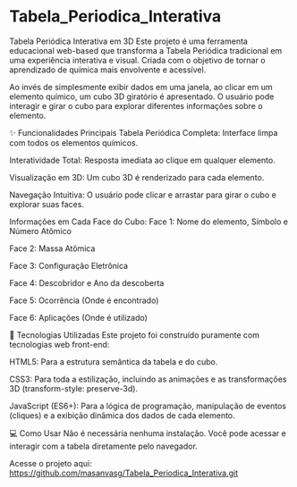 # Tabela_Periodica_Interativa
Tabela Periódica Interativa em 3D
Este projeto é uma ferramenta educacional web-based que transforma a Tabela Periódica tradicional em uma experiência interativa e visual. Criada com o objetivo de tornar o aprendizado de química mais envolvente e acessível.

Ao invés de simplesmente exibir dados em uma janela, ao clicar em um elemento químico, um cubo 3D giratório é apresentado. O usuário pode interagir e girar o cubo para explorar diferentes informações sobre o elemento.

✨ Funcionalidades Principais
Tabela Periódica Completa: Interface limpa com todos os elementos químicos.

Interatividade Total: Resposta imediata ao clique em qualquer elemento.

Visualização em 3D: Um cubo 3D é renderizado para cada elemento.

Navegação Intuitiva: O usuário pode clicar e arrastar para girar o cubo e explorar suas faces.

Informações em Cada Face do Cubo:
Face 1: Nome do elemento, Símbolo e Número Atômico

Face 2: Massa Atômica

Face 3: Configuração Eletrônica

Face 4: Descobridor e Ano da descoberta

Face 5: Ocorrência (Onde é encontrado)

Face 6: Aplicações (Onde é utilizado)

🚀 Tecnologias Utilizadas
Este projeto foi construído puramente com tecnologias web front-end:

HTML5: Para a estrutura semântica da tabela e do cubo.

CSS3: Para toda a estilização, incluindo as animações e as transformações 3D (transform-style: preserve-3d).

JavaScript (ES6+): Para a lógica de programação, manipulação de eventos (cliques) e a exibição dinâmica dos dados de cada elemento.

💻 Como Usar
Não é necessária nenhuma instalação. Você pode acessar e interagir com a tabela diretamente pelo navegador.

Acesse o projeto aqui: https://github.com/masanvasg/Tabela_Periodica_Interativa.git

